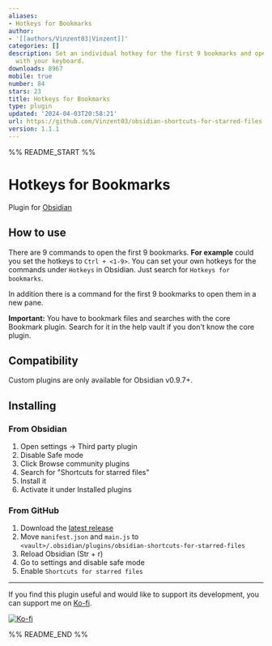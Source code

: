 ```yaml
---
aliases:
- Hotkeys for Bookmarks
author:
- '[[authors/Vinzent03|Vinzent]]'
categories: []
description: Set an individual hotkey for the first 9 bookmarks and open them just
  with your keyboard.
downloads: 8967
mobile: true
number: 84
stars: 23
title: Hotkeys for Bookmarks
type: plugin
updated: '2024-04-03T20:58:21'
url: https://github.com/Vinzent03/obsidian-shortcuts-for-starred-files
version: 1.1.1
---
```


%% README_START %%

# Hotkeys for Bookmarks

Plugin for [Obsidian](https://obsidian.md)

## How to use
There are 9 commands to open the first 9 bookmarks. **For example** could you set the hotkeys to `Ctrl + <1-9>`. You can set your own hotkeys for the commands under `Hotkeys` in Obsidian. Just search for `Hotkeys for bookmarks`.

In addition there is a command for the first 9 bookmarks to open them in a new pane.

**Important:** You have to bookmark files and searches with the core Bookmark plugin. Search for it in the help vault if you don't know the core plugin.


## Compatibility
Custom plugins are only available for Obsidian v0.9.7+.

## Installing

### From Obsidian
1. Open settings -> Third party plugin
2. Disable Safe mode
3. Click Browse community plugins
4. Search for "Shortcuts for starred files"
5. Install it
6. Activate it under Installed plugins


### From GitHub
1. Download the [latest release](https://github.com/Vinzent03/obsidian-shortcuts-for-starred-files/releases/latest)
2. Move `manifest.json` and `main.js` to `<vault>/.obsidian/plugins/obsidian-shortcuts-for-starred-files`
3. Reload Obsidian (Str + r)
4. Go to settings and disable safe mode
5. Enable `Shortcuts for starred files`

---

If you find this plugin useful and would like to support its development, you can support me on [Ko-fi](https://Ko-fi.com/Vinzent).

[![Ko-fi](https://ko-fi.com/img/githubbutton_sm.svg)](https://ko-fi.com/F1F195IQ5)


%% README_END %%
